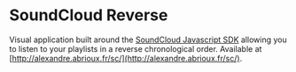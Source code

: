 # SoundCloud Reverse

Visual application built around the [SoundCloud Javascript SDK]((https://github.com/soundcloud/soundcloud-javascript)) allowing you to listen to your playlists in a reverse chronological order. Available at [http://alexandre.abrioux.fr/sc/](http://alexandre.abrioux.fr/sc/).